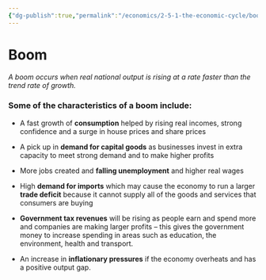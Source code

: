 ```yaml
---
{"dg-publish":true,"permalink":"/economics/2-5-1-the-economic-cycle/boom/","dgHomeLink":true,"dgPassFrontmatter":false}
---
```



# Boom
*A boom occurs when real national output is rising at a rate faster than the trend rate of growth.*

### Some of the characteristics of a boom include:
- A fast growth of **consumption** helped by rising real incomes, strong confidence and a surge in house prices and share prices

- A pick up in **demand for capital goods** as businesses invest in extra capacity to meet strong demand and to make higher profits

- More jobs created and **falling unemployment** and higher real wages

- High **demand for imports** which may cause the economy to run a larger **trade deficit** because it cannot supply all of the goods and services that consumers are buying

- **Government tax revenues** will be rising as people earn and spend more and companies are making larger profits – this gives the government money to increase spending in areas such as education, the environment, health and transport.

- An increase in **inflationary pressures** if the economy overheats and has a positive output gap.